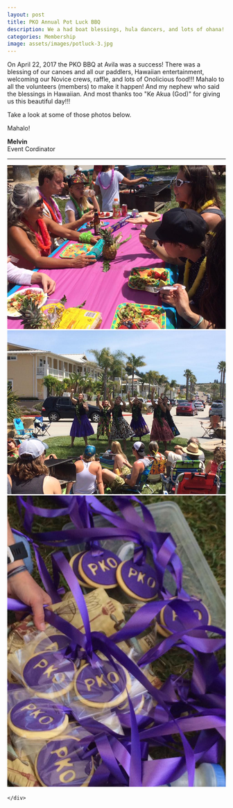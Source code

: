 ```yaml
---
layout: post
title: PKO Annual Pot Luck BBQ
description: We a had boat blessings, hula dancers, and lots of ohana!  
categories: Membership
image: assets/images/potluck-3.jpg
---
```


On April 22, 2017 the PKO BBQ at Avila was a success! There was a blessing of our canoes and all our paddlers, Hawaiian entertainment, welcoming our Novice crews, raffle, and lots of Onolicious food!!! Mahalo to all the volunteers (members) to make it happen! And my nephew who said the blessings in Hawaiian. And most thanks too "Ke Akua (God)" for giving us this beautiful day!!!

Take a look at some of those photos below. 

Mahalo!

**Melvin**<br/>
Event Cordinator

<hr/>
<div class="box alt">
	<div class="row 50% uniform">
		<div class="4u"><span class="image fit"><img src="/assets/images/potluck-1.jpg" alt="" /></span></div>
		<div class="4u"><span class="image fit"><img src="/assets/images/potluck-2.jpg" alt="" /></span></div>
		<div class="4u$"><span class="image fit"><img src="/assets/images/potluck-4.jpg" alt="" /></span></div>
		
	</div>
</div>